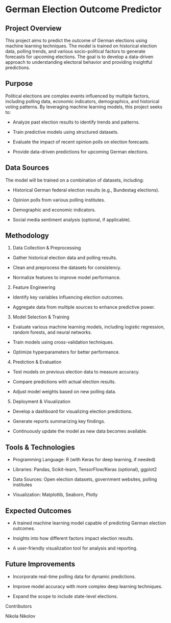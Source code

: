 # German Election Outcome Predictor

## Project Overview

This project aims to predict the outcome of German elections using machine learning techniques. The model is trained on historical election data, polling trends, and various socio-political factors to generate forecasts for upcoming elections. The goal is to develop a data-driven approach to understanding electoral behavior and providing insightful predictions.

## Purpose

Political elections are complex events influenced by multiple factors, including polling data, economic indicators, demographics, and historical voting patterns. By leveraging machine learning models, this project seeks to:

- Analyze past election results to identify trends and patterns.

- Train predictive models using structured datasets.

- Evaluate the impact of recent opinion polls on election forecasts.

- Provide data-driven predictions for upcoming German elections.

## Data Sources

The model will be trained on a combination of datasets, including:

- Historical German federal election results (e.g., Bundestag elections).

- Opinion polls from various polling institutes.

- Demographic and economic indicators.

- Social media sentiment analysis (optional, if applicable).

## Methodology

1. Data Collection & Preprocessing

- Gather historical election data and polling results.

- Clean and preprocess the datasets for consistency.

- Normalize features to improve model performance.

2. Feature Engineering

- Identify key variables influencing election outcomes.

- Aggregate data from multiple sources to enhance predictive power.

3. Model Selection & Training

- Evaluate various machine learning models, including logistic regression, random forests, and neural networks.

- Train models using cross-validation techniques.

- Optimize hyperparameters for better performance.

4. Prediction & Evaluation

- Test models on previous election data to measure accuracy.

- Compare predictions with actual election results.

- Adjust model weights based on new polling data.

5. Deployment & Visualization

- Develop a dashboard for visualizing election predictions.

- Generate reports summarizing key findings.

- Continuously update the model as new data becomes available.

## Tools & Technologies

- Programming Language: R (with Keras for deep learning, if needed)

- Libraries: Pandas, Scikit-learn, TensorFlow/Keras (optional), ggplot2

- Data Sources: Open election datasets, government websites, polling institutes

- Visualization: Matplotlib, Seaborn, Plotly

## Expected Outcomes

- A trained machine learning model capable of predicting German election outcomes.

- Insights into how different factors impact election results.

- A user-friendly visualization tool for analysis and reporting.

## Future Improvements

- Incorporate real-time polling data for dynamic predictions.

- Improve model accuracy with more complex deep learning techniques.

- Expand the scope to include state-level elections.

Contributors

Nikola Nikolov